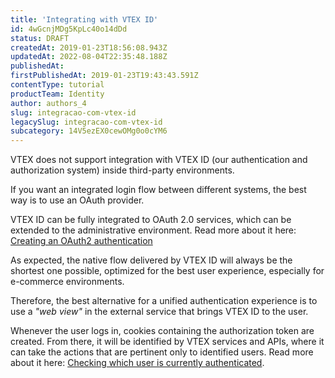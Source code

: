 ```yaml
---
title: 'Integrating with VTEX ID'
id: 4wGcnjMDg5KpLc40o14dDd
status: DRAFT
createdAt: 2019-01-23T18:56:08.943Z
updatedAt: 2022-08-04T22:35:48.188Z
publishedAt: 
firstPublishedAt: 2019-01-23T19:43:43.591Z
contentType: tutorial
productTeam: Identity
author: authors_4
slug: integracao-com-vtex-id
legacySlug: integracao-com-vtex-id
subcategory: 14V5ezEX0cewOMg0o0cYM6
---
```


VTEX does not support integration with VTEX ID (our authentication and authorization system) inside third-party environments.

If you want an integrated login flow between different systems, the best way is to use an OAuth provider.

VTEX ID can be fully integrated to OAuth 2.0 services, which can be extended to the administrative environment. Read more about it here: [Creating an OAuth2 authentication](/en/faq/creating-an-oauth2-authentication)

As expected, the native flow delivered by VTEX ID will always be the shortest one possible, optimized for the best user experience, especially for e-commerce environments.

Therefore, the best alternative for a unified authentication experience is to use a _"web view"_ in the external service that brings VTEX ID to the user.

Whenever the user logs in, cookies containing the authorization token are created. From there, it will be identified by VTEX services and APIs, where it can take the actions that are pertinent only to identified users. Read more about it here: [Checking which user is currently authenticated](https://help.vtex.com/tutorial/checking-which-user-is-currently-authenticated--4vLALC0yrsJydfaY56Zshq).
